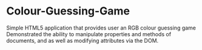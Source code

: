 # Colour-Guessing-Game
  Simple HTML5 application that provides user an RGB colour guessing game
  Demonstrated the ability to manipulate properties and methods of documents, and as well as modifying attributes via the DOM.
